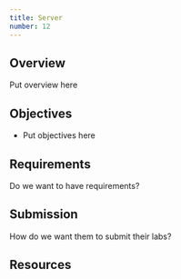 ```yaml
---
title: Server
number: 12
---
```



## Overview

Put overview here

## Objectives

- Put objectives here

## Requirements

Do we want to have requirements?

## Submission

How do we want them to submit their labs?


## Resources


